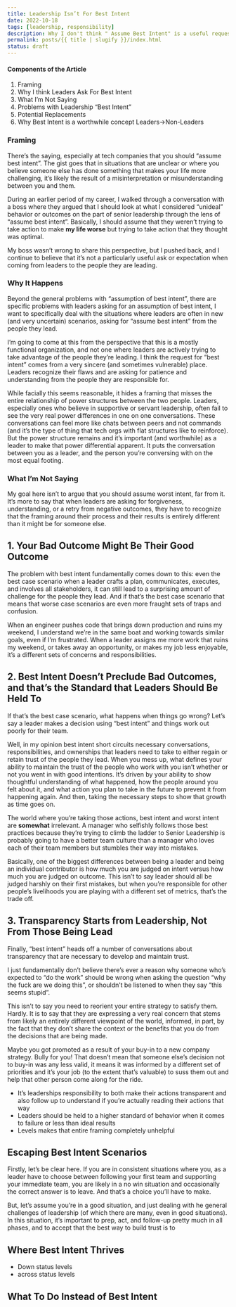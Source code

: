 ```yaml
---
title: Leadership Isn’t For Best Intent
date: 2022-10-18
tags: [leadership, responsibility]
description: Why I don't think " Assume Best Intent" is a useful request for leaders to make
permalink: posts/{{ title | slugify }}/index.html
status: draft
---
```


#### Components of the Article

1. Framing
2. Why I think Leaders Ask For Best Intent
3. What I’m Not Saying
4. Problems with Leadership “Best Intent”
5. Potential Replacements
6. Why Best Intent is a worthwhile concept Leaders-\>Non-Leaders

### Framing

There’s the saying, especially at tech companies that you should “assume best intent”. The gist goes that in situations that are unclear or where you believe someone else has done something that makes your life more challenging, it’s likely the result of a misinterpretation or misunderstanding between you and them.

During an earlier period of my career, I walked through a conversation with a boss where they argued that I should look at what I considered “unideal” behavior or outcomes on the part of senior leadership through the lens of “assume best intent”. Basically, I should assume that they weren’t trying to take action to make **my life worse** but trying to take action that they thought was optimal.

My boss wasn’t wrong to share this perspective, but I pushed back, and I continue to believe that it’s not a particularly useful ask or expectation when coming from leaders to the people they are leading.

### Why It Happens

Beyond the general problems with “assumption of best intent”, there are specific problems with leaders asking for an assumption of best intent, I want to specifically deal with the situations where leaders are often in new (and very uncertain) scenarios, asking for “assume best intent” from the people they lead.

I’m going to come at this from the perspective that this is a mostly functional organization, and not one where leaders are actively trying to take advantage of the people they’re leading. I think the request for “best intent” comes from a very sincere (and sometimes vulnerable) place. Leaders recognize their flaws and are asking for patience and understanding from the people they are responsible for.

While facially this seems reasonable, it hides a framing that misses the entire relationship of power structures between the two people. Leaders, especially ones who believe in supportive or servant leadership, often fail to see the very real power differences in one on one conversations. These conversations can feel more like chats between peers and not commands (and it’s the type of thing that tech orgs with flat structures like to reinforce). But the power structure remains and it’s important (and worthwhile) as a leader to make that power differential apparent. It puts the conversation between you as a leader, and the person you’re conversing with on the most equal footing.

### What I’m Not Saying

My goal here isn’t to argue that you should assume worst intent, far from it. It’s more to say that when leaders are asking for forgiveness, understanding, or a retry from negative outcomes, they have to recognize that the framing around their process and their results is entirely different than it might be for someone else.

## 1. Your Bad Outcome Might Be Their Good Outcome

The problem with best intent fundamentally comes down to this: even the best case scenario when a leader crafts a plan, communicates, executes, and involves all stakeholders, it can still lead to a surprising amount of challenge for the people they lead. And if that’s the best case scenario that means that worse case scenarios are even more fraught sets of traps and confusion.

When an engineer pushes code that brings down production and ruins my weekend, I understand we’re in the same boat and working towards similar goals, even if I’m frustrated. When a leader assigns me more work that ruins my weekend, or takes away an opportunity, or makes my job less enjoyable, it’s a different sets of concerns and responsibilities.

## 2. Best Intent Doesn’t Preclude Bad Outcomes, and that’s the Standard that Leaders Should Be Held To

If that’s the best case scenario, what happens when things go wrong? Let’s say a leader makes a decision using “best intent” and things work out poorly for their team.

Well, in my opinion best intent short circuits necessary conversations, responsibilities, and ownerships that leaders need to take to either regain or retain trust of the people they lead. When you mess up, what defines your ability to maintain the trust of the people who work with you isn’t whether or not you went in with good intentions. It’s driven by your ability to show thoughtful understanding of what happened, how the people around you felt about it, and what action you plan to take in the future to prevent it from happening again. And then, taking the necessary steps to show that growth as time goes on.

The world where you’re taking those actions, best intent and worst intent are **somewhat** irrelevant. A manager who selfishly follows those best practices because they’re trying to climb the ladder to Senior Leadership is probably going to have a better team culture than a manager who loves each of their team members but stumbles their way into mistakes.

Basically, one of the biggest differences between being a leader and being an individual contributor is how much you are judged on intent versus how much you are judged on outcome. This isn’t to say leader should all be judged harshly on their first mistakes, but when you’re responsible for other people’s livelihoods you are playing with a different set of metrics, that’s the trade off.

## 3. Transparency Starts from Leadership, Not From Those Being Lead

Finally, “best intent” heads off a number of conversations about transparency that are necessary to develop and maintain trust.

I just fundamentally don’t believe there’s ever a reason why someone who’s expected to “do the work” should be wrong when asking the question “why the fuck are we doing this”, or shouldn’t be listened to when they say “this seems stupid”.

This isn’t to say you need to reorient your entire strategy to satisfy them. Hardly. It is to say that they are expressing a very real concern that stems from likely an entirely different viewpoint of the world, informed, in part, by the fact that they don’t share the context or the benefits that you do from the decisions that are being made.

Maybe you got promoted as a result of your buy-in to a new company strategy. Bully for you! That doesn’t mean that someone else’s decision not to buy-in was any less valid, it means it was informed by a different set of priorities and it’s your job (to the extent that’s valuable) to suss them out and help that other person come along for the ride.

- It’s leaderships responsibility to both make their actions transparent and also follow up to understand if you’re actually reading their actions that way
- Leaders should be held to a higher standard of behavior when it comes to failure or less than ideal results
- Levels makes that entire framing completely unhelpful

## Escaping Best Intent Scenarios

Firstly, let’s be clear here. If you are in consistent situations where you, as a leader have to choose between following your first team and supporting your immediate team, you are likely in a no win situation and occasionally the correct answer is to leave. And that’s a choice you’ll have to make.

But, let’s assume you’re in a good situation, and just dealing with he general challenges of leadership (of which there are many, even in good situations). In this situation, it’s important to prep, act, and follow-up pretty much in all phases, and to accept that the best way to build trust is to

## Where Best Intent Thrives

- Down status levels
- across status levels

## What To Do Instead of Best Intent
